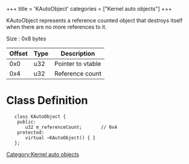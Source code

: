 +++
title = 'KAutoObject'
categories = ["Kernel auto objects"]
+++

KAutoObject represents a reference counted object that destroys itself
when there are no more references to it.

Size : 0x8 bytes

| Offset | Type | Description       |
|--------|------|-------------------|
| 0x0    | u32  | Pointer to vtable |
| 0x4    | u32  | Reference count   |

# Class Definition

```
   class KAutoObject {
    public:
       u32 m_referenceCount;       // 0x4
    protected:
       virtual ~KAutoObject() { }
   };
```

[Category:Kernel auto objects](Category:Kernel_auto_objects "wikilink")
